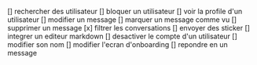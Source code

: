 [] rechercher des utilisateur
[] bloquer un utilisateur
[] voir la profile d'un utilisateur
[] modifier un message
[] marquer un message comme vu
[] supprimer un message
[x] filtrer les conversations
[] envoyer des sticker
[] integrer un editeur markdown
[] desactiver le compte d'un utilisateur
[] modifier son nom
[] modifier l'ecran d'onboarding
[] repondre en un message 